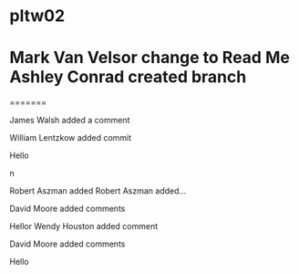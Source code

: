 # pltw02
Mark Van Velsor change to Read Me
Ashley Conrad created branch
=======
=======


James Walsh added a comment




William Lentzkow added commit

Hello

n

Robert Aszman added Robert Aszman added...



David Moore added comments


Hellor
Wendy Houston added comment




David Moore added comments



Hello



